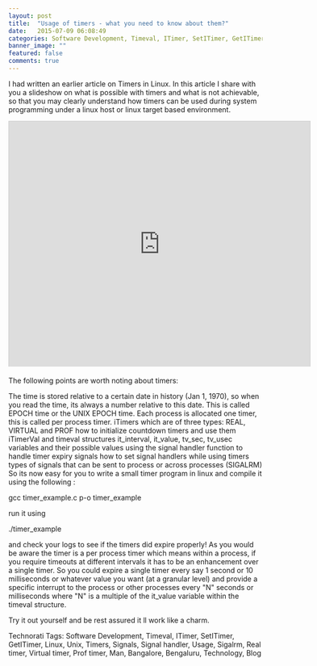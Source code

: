 ```yaml
---
layout: post
title:  "Usage of timers - what you need to know about them?"
date:   2015-07-09 06:08:49
categories: Software Development, Timeval, ITimer, SetITimer, GetITimer, Linux, Unix, Timers, Signals, Signal handler, Usage, Sigalrm, Real timer, Virtual timer, Prof timer, Man, Bangalore, Bengaluru, Technology, Blog
banner_image: ""
featured: false
comments: true
---
```


I had written an earlier article on Timers in Linux. In this article I share with you a slideshow on what is possible with timers and what is not achievable, so that you may clearly understand how timers can be used during system programming under a linux host or linux target based environment.

<iframe src="http://www.slideshare.net/slideshow/embed_code/274711" width="597" height="486" frameborder="0" marginwidth="0" marginheight="0" scrolling="no" style="border:1px solid #CCC;border-width:1px 1px 0;margin-bottom:5px" allowfullscreen> </iframe> <div style="margin-bottom:5px"> 



The following points are worth noting about timers:

The time is stored relative to a certain date in history (Jan 1, 1970), so when you read the time, its always a number relative to this date. This is called EPOCH time or the UNIX EPOCH time.
Each process is allocated one timer, this is called per process timer.
iTimers which are of three types: REAL, VIRTUAL and PROF
how to initialize countdown timers and use them
iTimerVal and timeval structures
it_interval, it_value, tv_sec, tv_usec variables and their possible values
using the signal handler function to handle timer expiry signals
how to set signal handlers while using timers
types of signals that can be sent to process or across processes (SIGALRM)
So its now easy for you to write a small timer program in linux and compile it using the following :

gcc timer_example.c p-o timer_example

run it using

./timer_example

and check your logs to see if the timers did expire properly! As you would be aware the timer is a per process timer which means within a process, if you require timeouts at different intervals it has to be an enhancement over a single timer. So you could expire a single timer every say 1 second or 10 milliseconds or whatever value you want (at a granular level) and provide a specific interrupt to the process or other processes every "N" seconds or milliseconds where "N" is a multiple of the it_value variable within the timeval structure.

Try it out yourself and be rest assured it ll work like a charm.

Technorati Tags: Software Development, Timeval, ITimer, SetITimer, GetITimer, Linux, Unix, Timers, Signals, Signal handler, Usage, Sigalrm, Real timer, Virtual timer, Prof timer, Man, Bangalore, Bengaluru, Technology, Blog
